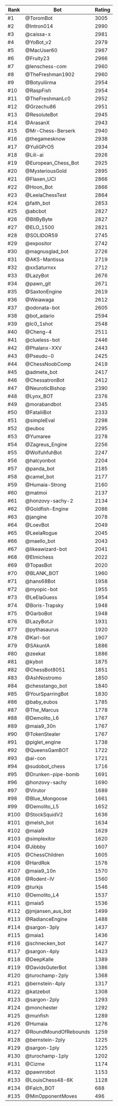 Rank|Bot|Rating
---|---|---
#1|@ToromBot|3005
#2|@Intron014|2990
#3|@caissa-x|2981
#4|@YoBot_v2|2979
#5|@MacUser60|2967
#6|@Fruity23|2966
#7|@lenschess-com|2960
#8|@TheFreshman1902|2960
#9|@Botyuliirma|2954
#10|@RaspFish|2954
#11|@TheFreshmanLc0|2952
#12|@Grzechu86|2951
#13|@ResoluteBot|2945
#14|@ArasanX|2943
#15|@Mr-Chess-Berserk|2940
#16|@thegamesknow|2938
#17|@YuliGPrO5|2934
#18|@Lili-ai|2926
#19|@European_Chess_Bot|2925
#20|@MysteriousGold|2895
#21|@Flaxen_UCI|2866
#22|@Hoon_Bot|2866
#23|@LeelaChessTest|2864
#24|@faith_bot|2853
#25|@abcbot|2827
#26|@BitByByte|2827
#27|@ELO_1500|2821
#28|@SOLIDOR59|2745
#29|@expositor|2742
#30|@magnusglad_bot|2726
#31|@AKS-Mantissa|2719
#32|@xxSaturnxx|2712
#33|@LazyBot|2676
#34|@pawn_git|2671
#35|@SaxtonEngine|2619
#36|@Weiawaga|2612
#37|@odonata-bot|2605
#38|@bot_adario|2594
#39|@lc0_1shot|2548
#40|@Cheng-4|2511
#41|@clueless-bot|2446
#42|@Phalanx-XXV|2443
#43|@Pseudo-0|2425
#44|@ChessNoobComp|2419
#45|@admete_bot|2417
#46|@ChessatronBot|2412
#47|@NeuroticBishop|2390
#48|@Lynx_BOT|2376
#49|@morabandbot|2345
#50|@FataliiBot|2333
#51|@simpleEval|2298
#52|@eubos|2295
#53|@Yumaree|2278
#54|@Zagreus_Engine|2256
#55|@WolfuhfuhBot|2247
#56|@halcyonbot|2204
#57|@panda_bot|2185
#58|@camel_bot|2177
#59|@Humaia-Strong|2160
#60|@matmoi|2137
#61|@honzovy-sachy-2|2134
#62|@Goldfish-Engine|2086
#63|@jangine|2078
#64|@LoevBot|2049
#65|@LeelaRogue|2045
#66|@maello_bot|2043
#67|@likeawizard-bot|2041
#68|@Elmichess|2022
#69|@TopasBot|2020
#70|@BLANK_BOT|1960
#71|@hans68Bot|1958
#72|@myopic-bot|1955
#73|@LeElaGuess|1954
#74|@Boris-Trapsky|1948
#75|@GarboBot|1948
#76|@LazyBotJr|1931
#77|@pythasaurus|1920
#78|@Karl-bot|1907
#79|@SAkunIA|1886
#80|@zeekat|1886
#81|@kybot|1875
#82|@ChessBot8051|1851
#83|@AshNostromo|1850
#84|@chesstango_bot|1840
#85|@YourSparringBot|1830
#86|@baby_eubos|1785
#87|@The_Marcus|1778
#88|@Demolito_L6|1767
#89|@maia9_30n|1767
#90|@TokenStealer|1767
#91|@piglet_engine|1738
#92|@QueensGamBOT|1722
#93|@ai-con|1721
#94|@sudobot_chess|1716
#95|@Drunken-pipe-bomb|1691
#96|@honzovy-sachy|1690
#97|@Virutor|1689
#98|@Blue_Mongoose|1661
#99|@Demolito_L5|1652
#100|@StockSquidV2|1636
#101|@melsh_bot|1634
#102|@maia9|1629
#103|@simplexitor|1620
#104|@Jibbby|1607
#105|@ChessChildren|1605
#106|@HardRok|1576
#107|@maia9_10n|1570
#108|@Rodent-IV|1560
#109|@turkjs|1546
#110|@Demolito_L4|1537
#111|@maia5|1536
#112|@jmjansen_aus_bot|1499
#113|@RadianceEngine|1488
#114|@sargon-3ply|1437
#115|@maia1|1436
#116|@schnecken_bot|1427
#117|@sargon-4ply|1423
#118|@DeepKalle|1389
#119|@DavidsGuterBot|1386
#120|@turochamp-2ply|1368
#121|@bernstein-4ply|1317
#122|@katzebot|1308
#123|@sargon-2ply|1293
#124|@monchester|1292
#125|@munfish|1289
#126|@Humaia|1276
#127|@RoundMoundOfRebounds|1259
#128|@bernstein-2ply|1225
#129|@sargon-1ply|1225
#130|@turochamp-1ply|1202
#131|@Cizme|1174
#132|@pawnrobot|1153
#133|@LouisChess48-6K|1128
#134|@Falch_BOT|688
#135|@MinOpponentMoves|496
